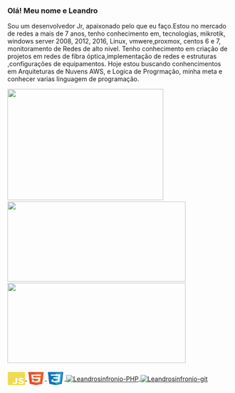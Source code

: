 ### Olá! Meu nome e Leandro 
<p>Sou um desenvolvedor Jr, apaixonado pelo que eu faço.Estou  no mercado  de  redes a mais de 7 anos, tenho conhecimento  em, tecnologias, mikrotik, windows server 2008, 2012, 2016,  Linux, vmwere,proxmox, centos 6 e 7, monitoramento de Redes de alto nivel.
Tenho  conhecimento em  criação de projetos em redes de fibra óptica,implementação de redes e estruturas ,configurações de equipamentos.
Hoje estou buscando conhencimentos em Arquiteturas de Nuvens AWS, e Logica de Progrmação, minha meta e conhecer varias linguagem de programação.
</p>
<div>
  <img width="350" height="250" src="https://phoneky.co.uk/thumbs/screensavers/down/fantasy/future_sz9qalmc.gif" />
  
</div>

<div>
  <a href="https://github.com/Leandrosinfronio"/>
  <img height="180em"width="400" src="https://github-readme-stats.vercel.app/api?username=Leandrosinfronio&show_icons=true&theme=aura&include_all_commits=true&count_private=true"/>
  <img height="180em" width="400" src="https://github-readme-stats.vercel.app/api/top-langs/?username=Leandrosinfronio&layout=compact&langs_count=7&theme=aura"/>
</div>

<div style="display: inline_block"><br>
  <img align="center" alt="Leandrosinfronio-Js" height="30" width="40" src="https://raw.githubusercontent.com/devicons/devicon/master/icons/javascript/javascript-plain.svg">
 <img align="center" alt="Leandrosinfronio-HTML" height="30" width="40" src="https://raw.githubusercontent.com/devicons/devicon/master/icons/html5/html5-original.svg">
 <img align="center" alt="Leandrosinfronio-CSS" height="30" width="40" src="https://raw.githubusercontent.com/devicons/devicon/master/icons/css3/css3-original.svg">
 <img align="center" alt="Leandrosinfronio-PHP" heigth="30" width="40" src="https://cdn.jsdelivr.net/gh/devicons/devicon/icons/php/php-original.svg" />

 <img align= "center" alt="Leandrosinfronio-git" height="30" width="40" src="https://cdn.jsdelivr.net/gh/devicons/devicon/icons/github/github-original.svg" />
 

